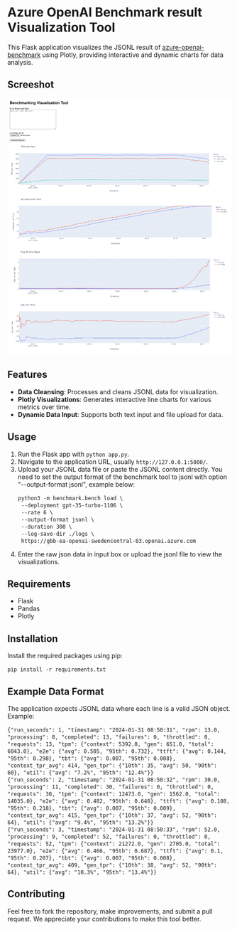 # Azure OpenAI Benchmark result Visualization Tool

This Flask application visualizes the JSONL result of [azure-openai-benchmark](https://github.com/Azure/azure-openai-benchmark) using Plotly, providing interactive and dynamic charts for data analysis.

## Screeshot
![screen shot](static/screenshot.jpg "screenshot")

## Features

- **Data Cleansing**: Processes and cleans JSONL data for visualization.
- **Plotly Visualizations**: Generates interactive line charts for various metrics over time.
- **Dynamic Data Input**: Supports both text input and file upload for data.


## Usage

1. Run the Flask app with `python app.py`.
2. Navigate to the application URL, usually `http://127.0.0.1:5000/`.
3. Upload your JSONL data file or paste the JSONL content directly. You need to set the output format of the benchmark tool to jsonl with option "--output-format jsonl", example below:
   ```shell
   python3 -m benchmark.bench load \
    --deployment gpt-35-turbo-1106 \
    --rate 6 \
    --output-format jsonl \
    --duration 300 \
    --log-save-dir ./logs \
    https://gbb-ea-openai-swedencentral-03.openai.azure.com
    ```
4. Enter the raw json data in input box or upload the jsonl file to view the visualizations.

## Requirements

- Flask
- Pandas
- Plotly

## Installation

Install the required packages using pip:

```
pip install -r requirements.txt
```

## Example Data Format

The application expects JSONL data where each line is a valid JSON object. Example:

```
{"run_seconds": 1, "timestamp": "2024-01-31 08:50:31", "rpm": 13.0, "processing": 8, "completed": 13, "failures": 0, "throttled": 0, "requests": 13, "tpm": {"context": 5392.0, "gen": 651.0, "total": 6043.0}, "e2e": {"avg": 0.505, "95th": 0.732}, "ttft": {"avg": 0.144, "95th": 0.298}, "tbt": {"avg": 0.007, "95th": 0.008}, "context_tpr_avg": 414, "gen_tpr": {"10th": 35, "avg": 50, "90th": 60}, "util": {"avg": "7.2%", "95th": "12.4%"}}
{"run_seconds": 2, "timestamp": "2024-01-31 08:50:32", "rpm": 30.0, "processing": 11, "completed": 30, "failures": 0, "throttled": 0, "requests": 30, "tpm": {"context": 12473.0, "gen": 1562.0, "total": 14035.0}, "e2e": {"avg": 0.482, "95th": 0.648}, "ttft": {"avg": 0.108, "95th": 0.218}, "tbt": {"avg": 0.007, "95th": 0.009}, "context_tpr_avg": 415, "gen_tpr": {"10th": 37, "avg": 52, "90th": 64}, "util": {"avg": "9.4%", "95th": "13.2%"}}
{"run_seconds": 3, "timestamp": "2024-01-31 08:50:33", "rpm": 52.0, "processing": 9, "completed": 52, "failures": 0, "throttled": 0, "requests": 52, "tpm": {"context": 21272.0, "gen": 2705.0, "total": 23977.0}, "e2e": {"avg": 0.466, "95th": 0.687}, "ttft": {"avg": 0.1, "95th": 0.207}, "tbt": {"avg": 0.007, "95th": 0.008}, "context_tpr_avg": 409, "gen_tpr": {"10th": 38, "avg": 52, "90th": 64}, "util": {"avg": "10.3%", "95th": "13.4%"}}
```

## Contributing

Feel free to fork the repository, make improvements, and submit a pull request. We appreciate your contributions to make this tool better.
